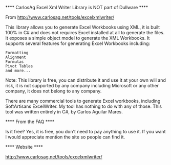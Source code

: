**** CarlosAg Excel Xml Writer Library is NOT part of Dullware ****


From http://www.carlosag.net/tools/excelxmlwriter/

This library allows you to generate Excel Workbooks using XML, it is built 100% in C# and does not requires Excel installed at all to generate the files. It exposes a simple object model to generate the XML Workbooks.
It supports several features for generating Excel Workbooks including:

    Formatting
    Alignment
    Formulas
    Pivot Tables
    and more...


Note: This library is free, you can distribute it and use it at your own will and risk, it is not supported by any company including Microsoft or any other company, it does not belong to any company.

There are many commercial tools to generate Excel workbooks, including SoftArtisans ExcelWriter.
My tool has nothing to do with any of those.
This tool was written entirely in C#, by Carlos Aguilar Mares.


**** From the FAQ ****

Is it free? Yes, it is free, you don't need to pay anything to use it. If you want I would appreciate mention the site so people can find it.


**** Website ****

http://www.carlosag.net/tools/excelxmlwriter/